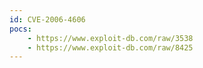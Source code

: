 ```yaml
---
id: CVE-2006-4606
pocs:
    - https://www.exploit-db.com/raw/3538
    - https://www.exploit-db.com/raw/8425
---
```

